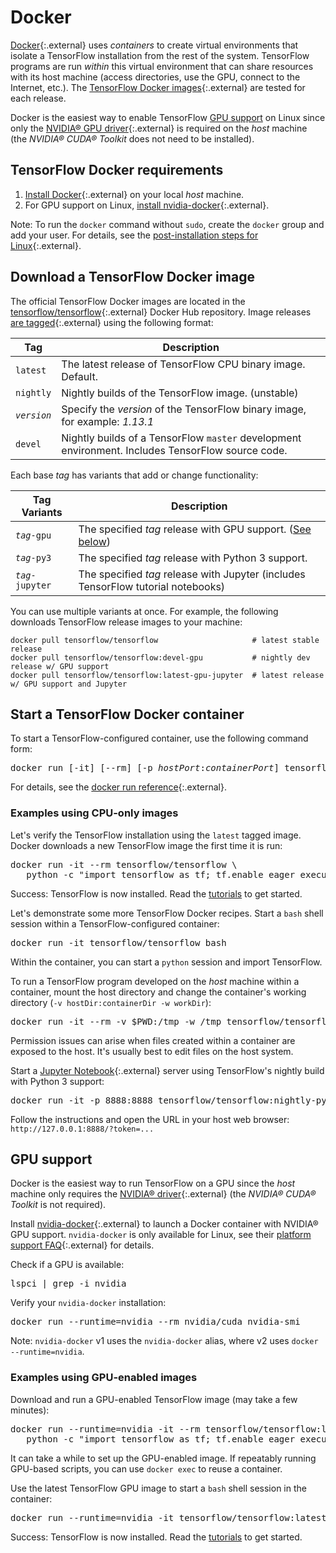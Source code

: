 # Docker

[Docker](https://docs.docker.com/install/){:.external} uses *containers* to
create virtual environments that isolate a TensorFlow installation from the rest
of the system. TensorFlow programs are run *within* this virtual environment that
can share resources with its host machine (access directories, use the GPU,
connect to the Internet, etc.). The
[TensorFlow Docker images](https://hub.docker.com/r/tensorflow/tensorflow/){:.external}
are tested for each release.

Docker is the easiest way to enable TensorFlow [GPU support](./gpu.md) on Linux since only the
[NVIDIA® GPU driver](https://github.com/NVIDIA/nvidia-docker/wiki/Frequently-Asked-Questions#how-do-i-install-the-nvidia-driver){:.external}
is required on the *host* machine (the *NVIDIA® CUDA® Toolkit* does not need to
be installed).


## TensorFlow Docker requirements

1. [Install Docker](https://docs.docker.com/install/){:.external} on
   your local *host* machine.
2. For GPU support on Linux, [install nvidia-docker](https://github.com/NVIDIA/nvidia-docker){:.external}.

Note: To run the `docker` command without `sudo`, create the `docker` group and
add your user. For details, see the
[post-installation steps for Linux](https://docs.docker.com/install/linux/linux-postinstall/){:.external}.


## Download a TensorFlow Docker image

The official TensorFlow Docker images are located in the 
[tensorflow/tensorflow](https://hub.docker.com/r/tensorflow/tensorflow/){:.external}
Docker Hub repository. Image releases [are tagged](https://hub.docker.com/r/tensorflow/tensorflow/tags/){:.external}
using the following format:

| Tag         | Description                                                                                       |
| ---         | ---                                                                                               |
| `latest`    | The latest release of TensorFlow CPU binary image. Default.                                       |
| `nightly`   | Nightly builds of the TensorFlow image. (unstable)                                                |
| *`version`* | Specify the *version* of the TensorFlow binary image, for example: *1.13.1*                       |
| `devel`     | Nightly builds of a TensorFlow `master` development environment. Includes TensorFlow source code. |

Each base *tag* has variants that add or change functionality:

| Tag Variants      | Description                                                                       |
| ---               | ---                                                                               |
| *`tag`*`-gpu`     | The specified *tag* release with GPU support. ([See below](#gpu_support))         |
| *`tag`*`-py3`     | The specified *tag* release with Python 3 support.                                |
| *`tag`*`-jupyter` | The specified *tag* release with Jupyter (includes TensorFlow tutorial notebooks) |

You can use multiple variants at once. For example, the following downloads
TensorFlow release images to your machine:

<pre class="devsite-click-to-copy prettyprint lang-bsh">
<code class="devsite-terminal">docker pull tensorflow/tensorflow                     # latest stable release</code>
<code class="devsite-terminal">docker pull tensorflow/tensorflow:devel-gpu           # nightly dev release w/ GPU support</code>
<code class="devsite-terminal">docker pull tensorflow/tensorflow:latest-gpu-jupyter  # latest release w/ GPU support and Jupyter</code>
</pre>


## Start a TensorFlow Docker container

To start a TensorFlow-configured container, use the following command form:

<pre class="devsite-terminal devsite-click-to-copy">
docker run [-it] [--rm] [-p <em>hostPort</em>:<em>containerPort</em>] tensorflow/tensorflow[:<em>tag</em>] [<em>command</em>]
</pre>

For details, see the [docker run reference](https://docs.docker.com/engine/reference/run/){:.external}.

### Examples using CPU-only images

Let's verify the TensorFlow installation using the `latest` tagged image. Docker
downloads a new TensorFlow image the first time it is run:

<pre class="devsite-terminal devsite-click-to-copy prettyprint lang-bsh">
docker run -it --rm tensorflow/tensorflow \
   python -c "import tensorflow as tf; tf.enable_eager_execution(); print(tf.reduce_sum(tf.random_normal([1000, 1000])))"
</pre>

Success: TensorFlow is now installed. Read the [tutorials](../tutorials) to get started.

Let's demonstrate some more TensorFlow Docker recipes. Start a `bash` shell
session within a TensorFlow-configured container:

<pre class="devsite-terminal devsite-click-to-copy">
docker run -it tensorflow/tensorflow bash
</pre>

Within the container, you can start a `python` session and import TensorFlow.

To run a TensorFlow program developed on the *host* machine within a container,
mount the host directory and change the container's working directory
(`-v hostDir:containerDir -w workDir`):

<pre class="devsite-terminal devsite-click-to-copy prettyprint lang-bsh">
docker run -it --rm -v $PWD:/tmp -w /tmp tensorflow/tensorflow python ./script.py
</pre>

Permission issues can arise when files created within a container are exposed to
the host. It's usually best to edit files on the host system.

Start a [Jupyter Notebook](https://jupyter.org/){:.external} server using
TensorFlow's nightly build with Python 3 support:

<pre class="devsite-terminal devsite-click-to-copy">
docker run -it -p 8888:8888 tensorflow/tensorflow:nightly-py3-jupyter
</pre>

Follow the instructions and open the URL in your host web browser:
`http://127.0.0.1:8888/?token=...`


## GPU support

Docker is the easiest way to run TensorFlow on a GPU since the *host* machine
only requires the [NVIDIA® driver](https://github.com/NVIDIA/nvidia-docker/wiki/Frequently-Asked-Questions#how-do-i-install-the-nvidia-driver){:.external}
(the *NVIDIA® CUDA® Toolkit* is not required).

Install [nvidia-docker](https://github.com/NVIDIA/nvidia-docker){:.external} to
launch a Docker container with NVIDIA® GPU support. `nvidia-docker` is only
available for Linux, see their
[platform support FAQ](https://github.com/NVIDIA/nvidia-docker/wiki/Frequently-Asked-Questions#platform-support){:.external}
for details.

Check if a GPU is available:

<pre class="devsite-terminal devsite-click-to-copy">
lspci | grep -i nvidia
</pre>

Verify your `nvidia-docker` installation:

<pre class="devsite-terminal devsite-click-to-copy">
docker run --runtime=nvidia --rm nvidia/cuda nvidia-smi
</pre>

Note: `nvidia-docker` v1 uses the `nvidia-docker` alias, where v2 uses `docker --runtime=nvidia`.

### Examples using GPU-enabled images

Download and run a GPU-enabled TensorFlow image (may take a few minutes):

<pre class="devsite-terminal devsite-click-to-copy prettyprint lang-bsh">
docker run --runtime=nvidia -it --rm tensorflow/tensorflow:latest-gpu \
   python -c "import tensorflow as tf; tf.enable_eager_execution(); print(tf.reduce_sum(tf.random_normal([1000, 1000])))"
</pre>

It can take a while to set up the GPU-enabled image. If repeatably running
GPU-based scripts, you can use `docker exec` to reuse a container.

Use the latest TensorFlow GPU image to start a `bash` shell session in the container:

<pre class="devsite-terminal devsite-click-to-copy">
docker run --runtime=nvidia -it tensorflow/tensorflow:latest-gpu bash
</pre>

Success: TensorFlow is now installed. Read the [tutorials](../tutorials) to get started.
